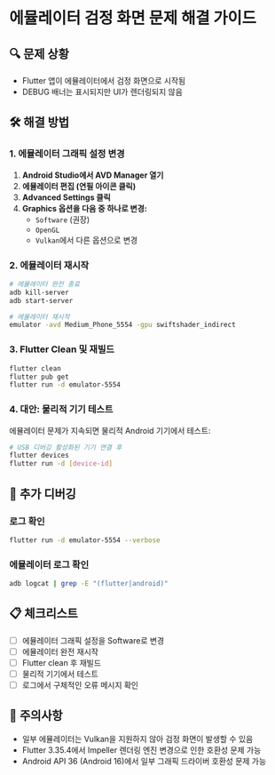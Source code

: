 # 에뮬레이터 검정 화면 문제 해결 가이드

## 🔍 **문제 상황**

- Flutter 앱이 에뮬레이터에서 검정 화면으로 시작됨
- DEBUG 배너는 표시되지만 UI가 렌더링되지 않음

## 🛠️ **해결 방법**

### **1. 에뮬레이터 그래픽 설정 변경**

1. **Android Studio에서 AVD Manager 열기**
2. **에뮬레이터 편집 (연필 아이콘 클릭)**
3. **Advanced Settings 클릭**
4. **Graphics 옵션을 다음 중 하나로 변경:**
   - `Software` (권장)
   - `OpenGL`
   - `Vulkan`에서 다른 옵션으로 변경

### **2. 에뮬레이터 재시작**

```bash
# 에뮬레이터 완전 종료
adb kill-server
adb start-server

# 에뮬레이터 재시작
emulator -avd Medium_Phone_5554 -gpu swiftshader_indirect
```

### **3. Flutter Clean 및 재빌드**

```bash
flutter clean
flutter pub get
flutter run -d emulator-5554
```

### **4. 대안: 물리적 기기 테스트**

에뮬레이터 문제가 지속되면 물리적 Android 기기에서 테스트:

```bash
# USB 디버깅 활성화된 기기 연결 후
flutter devices
flutter run -d [device-id]
```

## 🔧 **추가 디버깅**

### **로그 확인**

```bash
flutter run -d emulator-5554 --verbose
```

### **에뮬레이터 로그 확인**

```bash
adb logcat | grep -E "(flutter|android)"
```

## 📋 **체크리스트**

- [ ] 에뮬레이터 그래픽 설정을 Software로 변경
- [ ] 에뮬레이터 완전 재시작
- [ ] Flutter clean 후 재빌드
- [ ] 물리적 기기에서 테스트
- [ ] 로그에서 구체적인 오류 메시지 확인

## 🚨 **주의사항**

- 일부 에뮬레이터는 Vulkan을 지원하지 않아 검정 화면이 발생할 수 있음
- Flutter 3.35.4에서 Impeller 렌더링 엔진 변경으로 인한 호환성 문제 가능
- Android API 36 (Android 16)에서 일부 그래픽 드라이버 호환성 문제 가능

